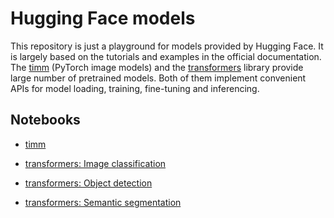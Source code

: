 # Hugging Face models

This repository is just a playground for models provided by Hugging Face.
It is largely based on the tutorials and examples in the official documentation.
The [timm](https://huggingface.co/docs/timm/index) (PyTorch image models) and the [transformers](https://huggingface.co/docs/transformers/index) library provide large number of pretrained models.
Both of them implement convenient APIs for model loading, training, fine-tuning and inferencing.

## Notebooks

- [timm](notebooks/timm.ipynb)

- [transformers: Image classification](notebooks/transformers_class.ipynb)

- [transformers: Object detection](notebooks/transformers_det.ipynb)

- [transformers: Semantic segmentation](notebooks/transformers_seg.ipynb)

